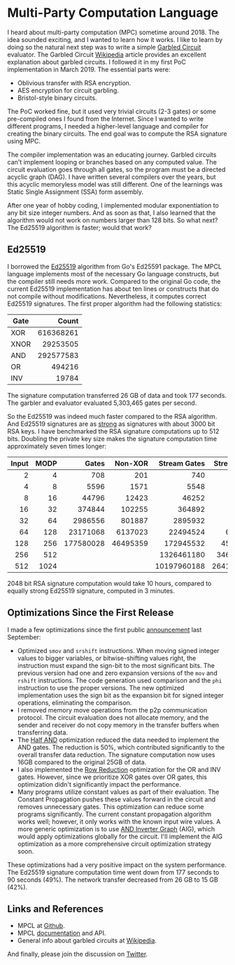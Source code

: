 # Multi-Party Computation Language

I heard about multi-party computation (MPC) sometime around 2018. The
idea sounded exciting, and I wanted to learn how it works. I like to
learn by doing so the natural next step was to write a simple [Garbled
Circuit](https://github.com/markkurossi/mpc) evaluator. The Garbled
Circuit [Wikipedia](https://en.wikipedia.org/wiki/Garbled_circuit)
article provides an excellent explanation about garbled circuits. I
followed it in my first PoC implementation in March 2019. The
essential parts were:

 - Oblivious transfer with RSA encryption.
 - AES encryption for circuit garbling.
 - Bristol-style binary circuits.

The PoC worked fine, but it used very trivial circuits (2-3 gates) or
some pre-compiled ones I found from the Internet. Since I wanted to
write different programs, I needed a higher-level language and
compiler for creating the binary circuits. The end goal was to compute
the RSA signature using MPC.

The compiler implementation was an educating journey. Garbled circuits
can't implement looping or branches based on any computed value. The
circuit evaluation goes through all gates, so the program must be a
directed acyclic graph (DAG). I have written several compilers over
the years, but this acyclic memoryless model was still different. One
of the learnings was Static Single Assignment (SSA) form assembly.

After one year of hobby coding, I implemented modular exponentiation
to any bit size integer numbers. And as soon as that, I also learned
that the algorithm would not work on numbers larger than 128 bits. So
what next? The Ed25519 algorithm is faster; would that work?

## Ed25519

I borrowed the
[Ed25519](https://github.com/markkurossi/mpc/tree/master/pkg/crypto/ed25519)
algorithm from Go's Ed25591 package. The MPCL language implements most
of the necessary Go language constructs, but the compiler still needs
more work. Compared to the original Go code, the current Ed25519
implementation has about ten lines or constructs that do not compile
without modifications. Nevertheless, it computes correct Ed25519
signatures. The first proper algorithm had the following statistics:

| Gate | Count     |
|------|----------:|
| XOR  | 616368261 |
| XNOR | 29253505  |
| AND  | 292577583 |
| OR   | 494216    |
| INV  | 19784     |

The signature computation transferred 26 GB of data and took 177
seconds. The garbler and evaluator evaluated 5,303,465 gates per
second.

So the Ed25519 was indeed much faster compared to the RSA
algorithm. And Ed25519 signatures are as
[strong](https://ed25519.cr.yp.to/index.html) as signatures with about
3000 bit RSA keys. I have benchmarked the RSA signature computations
up to 512 bits. Doubling the private key size makes the signature
computation time approximately seven times longer:

| Input | MODP |     Gates | Non-XOR  | Stream Gates | Stream !XOR | Stream   |
|------:|-----:|----------:|---------:|-------------:|------------:|---------:|
|     2 |    4 |       708 |      201 |          740 |         271 | 367.66ms |
|     4 |    8 |      5596 |     1571 |         5548 |        1719 | 115.51ms |
|     8 |   16 |     44796 |    12423 |        46252 |       13199 | 218.26ms |
|    16 |   32 |    374844 |   102255 |       364892 |      101535 | 245.80ms |
|    32 |   64 |   2986556 |   801887 |      2895932 |      788799 | 563.39ms |
|    64 |  128 |  23171068 |  6137023 |     22494524 |     6029311 |  2.4991s |
|   128 |  256 | 177580028 | 46495359 |    172945532 |    45732095 | 14.2368s |
|   256 |  512 |           |          |   1326461180 |   346797567 |  1m40.9s |
|   512 | 1024 |           |          |  10197960188 |  2641252351 | 13m3.86s |

2048 bit RSA signature computation would take 10 hours, compared to
equally strong Ed25519 signature, computed in 3 minutes.

## Optimizations Since the First Release

I made a few optimizations since the first public
[announcement](https://twitter.com/markkurossi/status/1436755119857623051)
last September:

 - Optimized `smov` and `srshift` instructions. When moving signed
   integer values to bigger variables, or bitwise-shifting values
   right, the instruction must expand the sign-bit to the most
   significant bits. The previous version had one and zero expansion
   versions of the `mov` and `rshift` instructions. The code
   generation used comparison and the `phi` instruction to use the
   proper versions. The new optimized implementation uses the sign bit
   as the expansion bit for signed integer operations, eliminating the
   comparison.
 - I removed memory move operations from the p2p communication
   protocol. The circuit evaluation does not allocate memory, and the
   sender and receiver do not copy memory in the transfer buffers when
   transferring data.
 - The [Half
   AND](https://en.wikipedia.org/wiki/Garbled_circuit#Half_And)
   optimization reduced the data needed to implement the AND
   gates. The reduction is 50%, which contributed significantly to the
   overall transfer data reduction. The signature computation now uses
   16GB compared to the original 25GB of data.
 - I also implemented the [Row
   Reduction](https://en.wikipedia.org/wiki/Garbled_circuit#Row_reduction)
   optimization for the OR and INV gates. However, since we prioritize
   XOR gates over OR gates, this optimization didn't significantly
   impact the performance.
 - Many programs utilize constant values as part of their
   evaluation. The Constant Propagation pushes these values forward in
   the circuit and removes unnecessary gates. This optimization can
   reduce some programs significantly. The current constant
   propagation algorithm works well; however, it only works with the
   known input wire values. A more generic optimization is to use [AND
   Inverter Graph](https://en.wikipedia.org/wiki/NAND_gate) (AIG),
   which would apply optimizations globally for the circuit. I'll
   implement the AIG optimization as a more comprehensive circuit
   optimization strategy soon.

These optimizations had a very positive impact on the system
performance. The Ed25519 signature computation time went down from 177
seconds to 90 seconds (49%). The network transfer decreased from 26 GB
to 15 GB (42%).

## Links and References

 - MPCL at [Github](https://github.com/markkurossi/mpc).
 - MPCL [documentation](https://www.markkurossi.com/mpcl/index.html)
   and API.
 - General info about garbled circuits at
   [Wikipedia](https://en.wikipedia.org/wiki/Garbled_circuit).

And finally, please join the discussion on
[Twitter](https://twitter.com/markkurossi/status/1479000199062294534).

